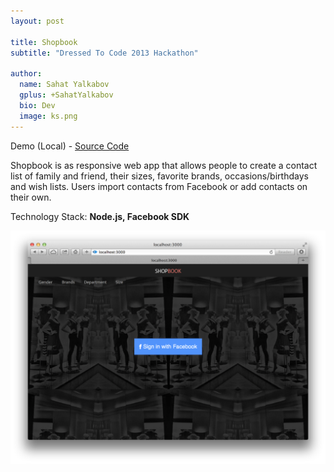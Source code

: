 ```yaml
---
layout: post

title: Shopbook
subtitle: "Dressed To Code 2013 Hackathon"

author:
  name: Sahat Yalkabov
  gplus: +SahatYalkabov
  bio: Dev
  image: ks.png
---
```


Demo (Local) - [Source Code](http://github.com/sahat/dressedtocode/)

Shopbook is as responsive web app that allows people to create a contact list of
family and friend, their sizes, favorite brands, occasions/birthdays and wish lists.
Users import contacts from Facebook or add contacts on their own.

Technology Stack: **Node.js, Facebook SDK**

<div class="full"><img src="/images/projects/shopbook.png"></div>